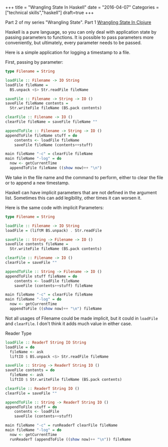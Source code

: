 +++
title = "Wrangling State In Haskell"
date = "2016-04-07"
Categories = ["technical skills","haskell"]
draft=true
+++

Part 2 of my series "Wrangling State". Part 1
[Wrangling State In Clojure](http://deliberate-software.com/clojure-state/)

Haskell is a pure language, so you can only deal with application state by
passing parameters to functions. It is possible to pass parameters more
conveniently, but ultimately, every parameter needs to be passed.

Here is a simple application for logging a timestamp to a file.

First, passing by parameter:

```haskell
type Filename = String

loadFile :: Filename -> IO String
loadFile fileName =
  BS.unpack <$> Str.readFile fileName

saveFile :: Filename -> String -> IO ()
saveFile fileName contents = 
  Str.writeFile fileName (BS.pack contents)

clearFile :: Filename -> IO ()
clearFile fileName = saveFile fileName ""

appendToFile :: Filename -> String -> IO ()
appendToFile fileName stuff = do
    contents <- loadFile fileName
    saveFile fileName (contents++stuff)

main fileName "-c" = clearFile fileName
main fileName "-log" = do
  now <- getCurrentTime
  appendToFile fileName ((show now)++ "\n")
```

We take in the file name and the command to perform, either to clear the file or
to append a new timestamp.

Haskell can have implicit parameters that are not defined in the argument list.
Sometimes this can add legibility, other times it can worsen it.

Here is the same code with implicit Parameters:

```haskell
type Filename = String

loadFile :: Filename -> IO String
loadFile = (liftM BS.unpack) . Str.readFile

saveFile :: String -> Filename -> IO ()
saveFile contents fileName =
  Str.writeFile fileName (BS.pack contents)

clearFile :: Filename -> IO ()
clearFile = saveFile ""

appendToFile :: String -> Filename -> IO ()
appendToFile stuff fileName = do
    contents <- loadFile fileName
    saveFile (contents++stuff) fileName

main fileName "-c" = clearFile fileName
main fileName "-log" = do
  now <- getCurrentTime
  appendToFile ((show now)++ "\n") fileName
```

Not all usages of Filename could be made implicit, but it could in
```loadFile``` and ```clearFile```. I don't think it adds much value in either
case.

Reader Type

```haskell
loadFile :: ReaderT String IO String
loadFile = do
  fileName <- ask
  liftIO $ BS.unpack <$> Str.readFile fileName

saveFile :: String -> ReaderT String IO ()
saveFile contents = do
  fileName <- ask
  liftIO $ Str.writeFile fileName (BS.pack contents)

clearFile :: ReaderT String IO ()
clearFile = saveFile ""

appendToFile :: String -> ReaderT String IO ()
appendToFile stuff = do
    contents <- loadFile
    saveFile (contents++stuff)

main fileName "-c" = runReaderT clearFile fileName
main fileName "-log" = do
  now <- getCurrentTime
  runReaderT (appendToFile ((show now)++ "\n")) fileName
```


